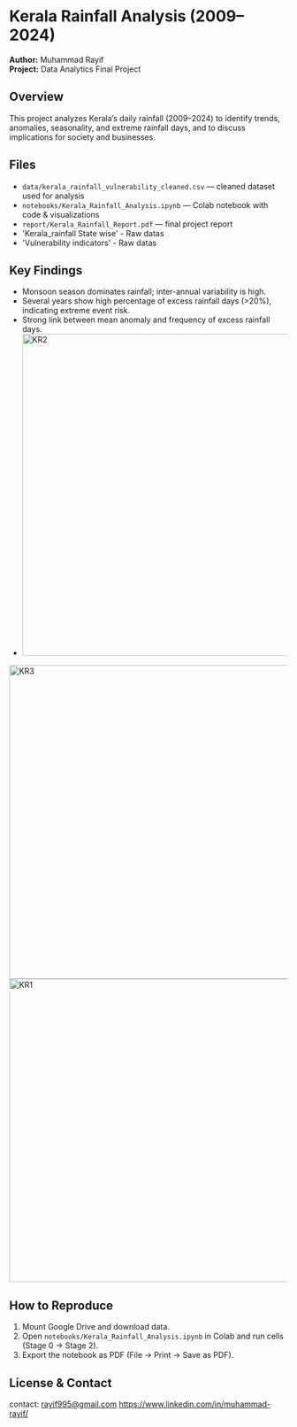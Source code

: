 

# Kerala Rainfall Analysis (2009–2024)

**Author:** Muhammad Rayif  
**Project:** Data Analytics Final Project

## Overview
This project analyzes Kerala’s daily rainfall (2009–2024) to identify trends, anomalies, seasonality, and extreme rainfall days, and to discuss implications for society and businesses.

## Files
- `data/kerala_rainfall_vulnerability_cleaned.csv` — cleaned dataset used for analysis  
- `notebooks/Kerala_Rainfall_Analysis.ipynb` — Colab notebook with code & visualizations  
- `report/Kerala_Rainfall_Report.pdf` — final project report
- 'Kerala_rainfall State wise' -  Raw datas
- 'Vulnerability indicators' - Raw datas

## Key Findings
- Monsoon season dominates rainfall; inter-annual variability is high.  
- Several years show high percentage of excess rainfall days (>20%), indicating extreme event risk.  
- Strong link between mean anomaly and frequency of excess rainfall days.
- <img width="974" height="582" alt="KR2" src="https://github.com/user-attachments/assets/38af81fd-d9f1-4684-b310-c885b3f6c2ce" />
<img width="1066" height="567" alt="KR3" src="https://github.com/user-attachments/assets/d732c0f3-d272-4615-9b8d-5f6f20eeaa33" />
<img width="1310" height="548" alt="KR1" src="https://github.com/user-attachments/assets/d401b470-78d6-4280-8198-b7293e032cf4" />




## How to Reproduce
1. Mount Google Drive and download data.  
2. Open `notebooks/Kerala_Rainfall_Analysis.ipynb` in Colab and run cells (Stage 0 → Stage 2).  
3. Export the notebook as PDF (File → Print → Save as PDF).

## License & Contact
 contact: rayif995@gmail.com
 https://www.linkedin.com/in/muhammad-rayif/

